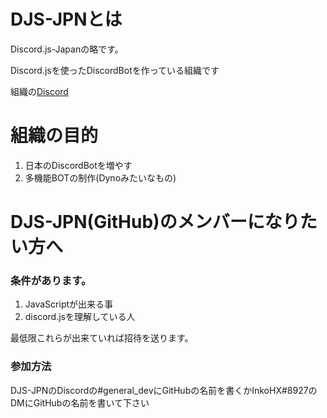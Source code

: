 # DJS-JPNとは
Discord.js-Japanの略です。

Discord.jsを使ったDiscordBotを作っている組織です

組織の[Discord](http://bit.ly/RedReturnJP)
# 組織の目的
1. 日本のDiscordBotを増やす
1. 多機能BOTの制作(Dynoみたいなもの)

# DJS-JPN(GitHub)のメンバーになりたい方へ
### 条件があります。
1. JavaScriptが出来る事
1. discord.jsを理解している人

最低限これらが出来ていれば招待を送ります。
### 参加方法
DJS-JPNのDiscordの#general_devにGitHubの名前を書くかInkoHX#8927のDMにGitHubの名前を書いて下さい
